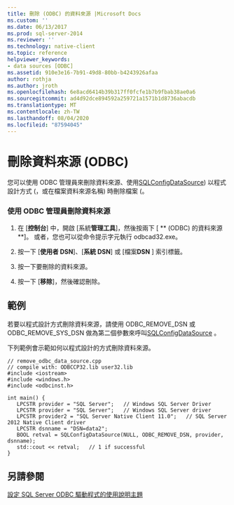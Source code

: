 ```yaml
---
title: 刪除 (ODBC) 的資料來源 |Microsoft Docs
ms.custom: ''
ms.date: 06/13/2017
ms.prod: sql-server-2014
ms.reviewer: ''
ms.technology: native-client
ms.topic: reference
helpviewer_keywords:
- data sources [ODBC]
ms.assetid: 910e3e16-7b91-49d8-80bb-b4243926afaa
author: rothja
ms.author: jroth
ms.openlocfilehash: 6e8acd6414b39b317ff0fcfe1b7b9fbab38ae0a6
ms.sourcegitcommit: ad4d92dce894592a259721a1571b1d8736abacdb
ms.translationtype: MT
ms.contentlocale: zh-TW
ms.lasthandoff: 08/04/2020
ms.locfileid: "87594045"
---
```

# <a name="delete-a-data-source-odbc"></a>刪除資料來源 (ODBC)
  您可以使用 ODBC 管理員來刪除資料來源、使用[SQLConfigDataSource](../native-client-odbc-api/sqlconfigdatasource.md)) 以程式設計方式 (，或在檔案資料來源名稱) 時刪除檔案 (。  
  
### <a name="to-delete-a-data-source-by-using-odbc-administrator"></a>使用 ODBC 管理員刪除資料來源  
  
1.  在 [**控制台**] 中，開啟 [系統**管理工具**]，然後按兩下 [ ** (ODBC) 的資料來源**]。 或者，您也可以從命令提示字元執行 odbcad32.exe。  
  
2.  按一下 [**使用者 DSN**]、[**系統 DSN**] 或 [檔案**DSN** ] 索引標籤。  
  
3.  按一下要刪除的資料來源。  
  
4.  按一下 [**移除**]，然後確認刪除。  
  
## <a name="example"></a>範例  
 若要以程式設計方式刪除資料來源，請使用 ODBC_REMOVE_DSN 或 ODBC_REMOVE_SYS_DSN 做為第二個參數來呼叫[SQLConfigDataSource](../native-client-odbc-api/sqlconfigdatasource.md) 。  
  
 下列範例會示範如何以程式設計的方式刪除資料來源。  
  
```  
// remove_odbc_data_source.cpp  
// compile with: ODBCCP32.lib user32.lib  
#include <iostream>  
#include <windows.h>  
#include <odbcinst.h>  
  
int main() {   
   LPCSTR provider = "SQL Server";   // Windows SQL Server Driver  
   LPCSTR provider = "SQL Server";   // Windows SQL Server driver  
   LPCSTR provider2 = "SQL Server Native Client 11.0";   // SQL Server 2012 Native Client driver  
   LPCSTR dsnname = "DSN=data2";  
   BOOL retval = SQLConfigDataSource(NULL, ODBC_REMOVE_DSN, provider, dsnname);  
   std::cout << retval;   // 1 if successful  
}  
```  
  
## <a name="see-also"></a>另請參閱  
 [設定 SQL Server ODBC 驅動程式的使用說明主題](../../database-engine/dev-guide/configuring-the-sql-server-odbc-driver-how-to-topics.md)  
  
  
